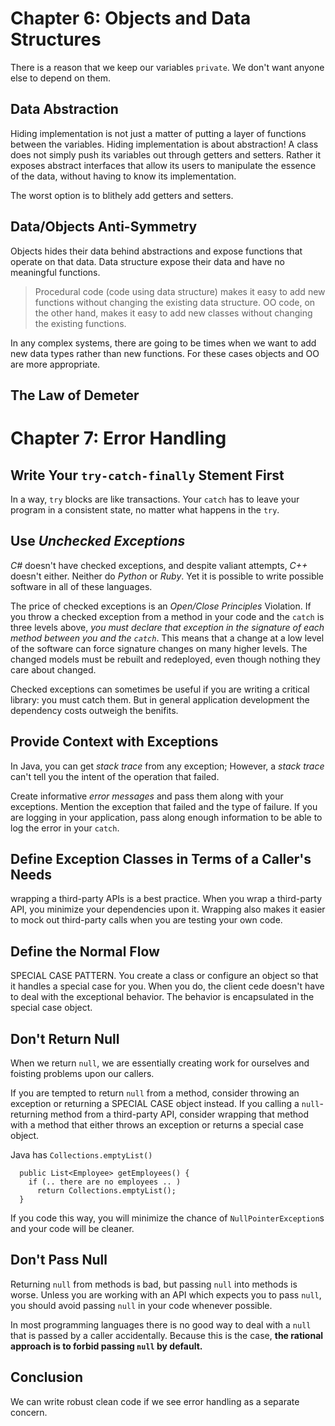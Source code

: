 # Chapter 6: Objects and Data Structures
There is a reason that we keep our variables `private`. We don't want anyone else to depend on them.
## Data Abstraction
Hiding implementation is not just a matter of putting a layer of functions between the variables. Hiding implementation is about abstraction! A class does not simply push its variables out through getters and setters. Rather it exposes abstract interfaces that allow its users to manipulate the essence of the data, without having to know its implementation.

The worst option is to blithely add getters and setters.

## Data/Objects Anti-Symmetry
Objects hides their data behind abstractions and expose functions that operate on that data. Data structure expose their data and have no meaningful functions.

> Procedural code (code using data structure) makes it easy to add new functions without changing the existing data structure. OO code, on the other hand, makes it easy to add new classes without changing the existing functions.

In any complex systems, there are going to be times when we want to add new data types rather than new functions. For these cases objects and OO are more appropriate.

## The Law of Demeter

# Chapter 7: Error Handling
## Write Your `try-catch-finally` Stement First
In a way, `try` blocks are like transactions. Your `catch` has to leave your program in a consistent state, no matter what happens in the `try`.

## Use *Unchecked Exceptions*
*C#* doesn't have checked exceptions, and despite valiant attempts, *C++* doesn't either. Neither do *Python* or *Ruby*. Yet it is possible to write possible software in all of these languages.

The price of checked exceptions is an *Open/Close Principles* Violation. If you throw a checked exception from a method in your code and the `catch` is three levels above, *you must declare that exception in the signature of each method between you and the `catch`*. This means that a change at a low level of the software can force signature changes on many higher levels. The changed models must be rebuilt and redeployed, even though nothing they care about changed.

Checked exceptions can sometimes be useful if you are writing a critical library: you must catch them. But in general application development the dependency costs outweigh the benifits.

## Provide Context with Exceptions
In Java, you can get *stack trace* from any exception; However, a *stack trace* can't tell you the intent of the operation that failed.

Create informative *error messages* and pass them along with your exceptions. Mention the exception that failed and the type of failure. If you are logging in your application, pass along enough information to be able to log the error in your `catch`.

## Define Exception Classes in Terms of a Caller's Needs
wrapping a third-party APIs is a best practice. When you wrap a third-party API, you minimize your dependencies upon it. Wrapping also makes it easier to mock out third-party calls when you are testing your own code.

## Define the Normal Flow
SPECIAL CASE PATTERN. You create a class or configure an object so that it handles a special case for you. When you do, the client cede doesn't have to deal with the exceptional behavior. The behavior is encapsulated in the special case object.

## Don't Return Null
When we return `null`, we are essentially creating work for ourselves and foisting problems upon our callers.

If you are tempted to return `null` from a method, consider throwing an exception or returning a SPECIAL CASE object instead. If you calling a `null`-returning method from a third-party API, consider wrapping that method with a method that either throws an exception or returns a special case object.

Java has `Collections.emptyList()`

```
  public List<Employee> getEmployees() {
    if (.. there are no employees .. )
      return Collections.emptyList();
  }
```
If you code this way, you will minimize the chance of `NullPointerException`s and your code will be cleaner.

## Don't Pass Null
Returning `null` from methods is bad, but passing `null` into methods is worse. Unless you are working with an API which expects you to pass `null`, you should avoid passing `null` in your code whenever possible.

In most programming languages there is no good way to deal with a `null` that is passed by a caller accidentally. Because this is the case, **the rational approach is to forbid passing `null` by default.**

## Conclusion
We can write robust clean code if we see error handling as a separate concern.

